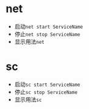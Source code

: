 # net
- 启动`net start ServiceName`
- 停止`net stop ServiceName`
- 显示用法`net`

# sc
- 启动`sc start ServiceName`
- 停止`sc stop ServiceName`
- 显示用法`sc`